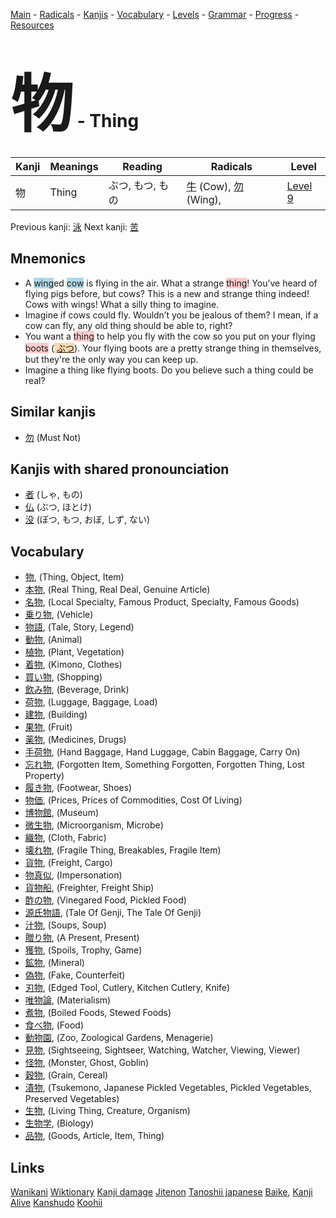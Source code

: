 <style> bigfont {font-size: 100px}</style>
[Main](../README.md) -
[Radicals](../radicals.md) -
[Kanjis](../kanjis.md) -
[Vocabulary](../vocabulary.md) -
[Levels](../levels.md) -
[Grammar](../grammar.md) - 
[Progress](../progress.md) -
[Resources](../resources.md)
# <bigfont> 物</bigfont> - Thing 

| Kanji | Meanings | Reading | Radicals | Level |
| --- | --- | --- | --- | --- |
| 物 | Thing | ぶつ, もつ, もの | [牛](../radicals/牛.md) (Cow), [勿](../radicals/勿.md) (Wing),  | [Level 9](../levels/wk_level9.md) |

Previous kanji: [泳](泳.md) Next kanji: [苦](苦.md) 

## Mnemonics
 * A <span style="background-color:#ADD8E6"> wing</span>ed <span style="background-color:#ADD8E6"> cow</span> is flying in the air. What a strange <span style="background-color:#ffcccb"> thing</span>! You’ve heard of flying pigs before, but cows? This is a new and strange thing indeed! Cows with wings! What a silly thing to imagine.
* Imagine if cows could fly. Wouldn’t you be jealous of them? I mean, if a cow can fly, any old thing should be able to, right?
* You want a <span style="background-color:#ffcccb"> thing</span> to help you fly with the cow so you put on your flying <span style="background-color:#ffcccb"> boots</span> (<span style="background-color:#fed8b1"> [ぶつ](https://jisho.org/search/ぶつ)</span>). Your flying boots are a pretty strange thing in themselves, but they're the only way you can keep up.
* Imagine a thing like flying boots. Do you believe such a thing could be real?


## Similar kanjis
 * [勿](勿.md) (Must Not)



## Kanjis with shared pronounciation
 * [者](者.md) (しゃ, もの)
* [仏](仏.md) (ぶつ, ほとけ)
* [没](没.md) (ぼつ, もつ, おぼ, しず, ない)



## Vocabulary
 * [物](../vocabulary/物.md), (Thing, Object, Item)
* [本物](../vocabulary/物.md), (Real Thing, Real Deal, Genuine Article)
* [名物](../vocabulary/物.md), (Local Specialty, Famous Product, Specialty, Famous Goods)
* [乗り物](../vocabulary/物.md), (Vehicle)
* [物語](../vocabulary/物.md), (Tale, Story, Legend)
* [動物](../vocabulary/物.md), (Animal)
* [植物](../vocabulary/物.md), (Plant, Vegetation)
* [着物](../vocabulary/物.md), (Kimono, Clothes)
* [買い物](../vocabulary/物.md), (Shopping)
* [飲み物](../vocabulary/物.md), (Beverage, Drink)
* [荷物](../vocabulary/物.md), (Luggage, Baggage, Load)
* [建物](../vocabulary/物.md), (Building)
* [果物](../vocabulary/物.md), (Fruit)
* [薬物](../vocabulary/物.md), (Medicines, Drugs)
* [手荷物](../vocabulary/物.md), (Hand Baggage, Hand Luggage, Cabin Baggage, Carry On)
* [忘れ物](../vocabulary/物.md), (Forgotten Item, Something Forgotten, Forgotten Thing, Lost Property)
* [履き物](../vocabulary/物.md), (Footwear, Shoes)
* [物価](../vocabulary/物.md), (Prices, Prices of Commodities, Cost Of Living)
* [博物館](../vocabulary/物.md), (Museum)
* [微生物](../vocabulary/物.md), (Microorganism, Microbe)
* [織物](../vocabulary/物.md), (Cloth, Fabric)
* [壊れ物](../vocabulary/物.md), (Fragile Thing, Breakables, Fragile Item)
* [貨物](../vocabulary/物.md), (Freight, Cargo)
* [物真似](../vocabulary/物.md), (Impersonation)
* [貨物船](../vocabulary/物.md), (Freighter, Freight Ship)
* [酢の物](../vocabulary/物.md), (Vinegared Food, Pickled Food)
* [源氏物語](../vocabulary/物.md), (Tale Of Genji, The Tale Of Genji)
* [汁物](../vocabulary/物.md), (Soups, Soup)
* [贈り物](../vocabulary/物.md), (A Present, Present)
* [獲物](../vocabulary/物.md), (Spoils, Trophy, Game)
* [鉱物](../vocabulary/物.md), (Mineral)
* [偽物](../vocabulary/物.md), (Fake, Counterfeit)
* [刃物](../vocabulary/物.md), (Edged Tool, Cutlery, Kitchen Cutlery, Knife)
* [唯物論](../vocabulary/物.md), (Materialism)
* [煮物](../vocabulary/物.md), (Boiled Foods, Stewed Foods)
* [食べ物](../vocabulary/物.md), (Food)
* [動物園](../vocabulary/物.md), (Zoo, Zoological Gardens, Menagerie)
* [見物](../vocabulary/物.md), (Sightseeing, Sightseer, Watching, Watcher, Viewing, Viewer)
* [怪物](../vocabulary/物.md), (Monster, Ghost, Goblin)
* [穀物](../vocabulary/物.md), (Grain, Cereal)
* [漬物](../vocabulary/物.md), (Tsukemono, Japanese Pickled Vegetables, Pickled Vegetables, Preserved Vegetables)
* [生物](../vocabulary/物.md), (Living Thing, Creature, Organism)
* [生物学](../vocabulary/物.md), (Biology)
* [品物](../vocabulary/物.md), (Goods, Article, Item, Thing)




## Links 


[Wanikani](https://www.wanikani.com/kanji/物)
[Wiktionary](https://en.wiktionary.org/wiki/物)
[Kanji damage](http://www.kanjidamage.com/kanji/search?utf8=✓&q=物)
[Jitenon](https://jitenon.com/kanji/物)
[Tanoshii japanese](https://www.tanoshiijapanese.com/dictionary/kanji.cfm?k=物)
[Baike](https://baike.baidu.com/item/物),
[Kanji Alive](https://app.kanjialive.com/物)
[Kanshudo](https://www.kanshudo.com/searchmn?q=物)
[Koohii](https://kanji.koohii.com/study/kanji/物)
